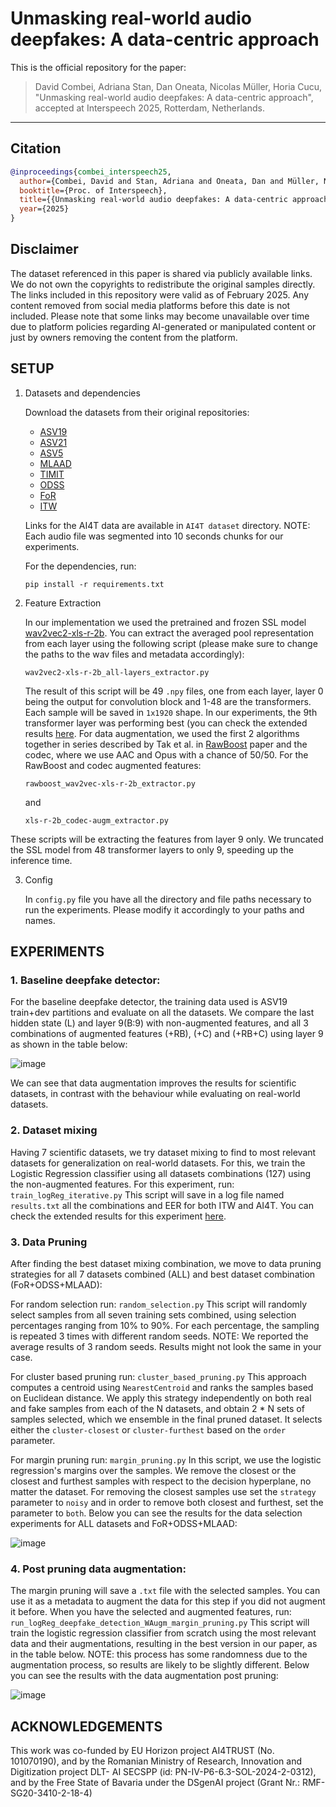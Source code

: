 # Unmasking real-world audio deepfakes: A data-centric approach

This is the official repository for the paper:

> David Combei, Adriana Stan, Dan Oneata, Nicolas Müller, Horia Cucu,  
> "Unmasking real-world audio deepfakes: A data-centric approach",  
> accepted at Interspeech 2025, Rotterdam, Netherlands.

---

## Citation

```bibtex
@inproceedings{combei_interspeech25,
  author={Combei, David and Stan, Adriana and Oneata, Dan and Müller, Nicolas and Cucu, Horia},
  booktitle={Proc. of Interspeech},
  title={{Unmasking real-world audio deepfakes: A data-centric approach}},
  year={2025}
}
```
## Disclaimer

The dataset referenced in this paper is shared via publicly available links. We do not own the copyrights to redistribute the original samples directly.
The links included in this repository were valid as of February 2025. Any content removed from social media platforms before this date is not included.
Please note that some links may become unavailable over time due to platform policies regarding AI-generated or manipulated content or just by owners removing the content from the platform.

## SETUP

1. Datasets and dependencies

   Download the datasets from their original repositories:
     - [ASV19](https://datashare.ed.ac.uk/handle/10283/3336)
     - [ASV21](https://www.asvspoof.org/index2021.html)
     - [ASV5](https://zenodo.org/records/14498691)
     - [MLAAD](https://deepfake-total.com/mlaad)
     - [TIMIT](https://zenodo.org/records/6560159)
     - [ODSS](https://zenodo.org/records/8370668)
     - [FoR](https://www.kaggle.com/datasets/mohammedabdeldayem/the-fake-or-real-dataset/data)
     - [ITW](https://owncloud.fraunhofer.de/index.php/s/JZgXh0JEAF0elxa)

   Links for the AI4T data are available in `AI4T dataset` directory. NOTE: Each audio file was segmented into 10 seconds chunks for our experiments.

   For the dependencies, run:

   ```
   pip install -r requirements.txt
   ```

3. Feature Extraction

   In our implementation we used the pretrained and frozen SSL model [wav2vec2-xls-r-2b](https://huggingface.co/facebook/wav2vec2-xls-r-2b).
   You can extract the averaged pool representation from each layer using the following script (please make sure to change the paths to the wav files and metadata accordingly):
    ```
    wav2vec2-xls-r-2b_all-layers_extractor.py
    ```
    The result of this script will be 49 `.npy` files, one from each layer, layer 0 being the output for convolution block and 1-48 are the transformers. Each sample will be saved in `1x1920` shape. In our experiments, the 9th transformer layer was performing best (you can check the extended results [here](https://github.com/davidcombei/AI4T/blob/main/Layers_eval.pdf).
   For data augmentation, we used the first 2 algorithms together in series described by Tak et al. in [RawBoost](https://arxiv.org/abs/2111.04433) paper and the codec, where we use AAC and Opus with a chance of 50/50.
    For the RawBoost and codec augmented features:
   ```
   rawboost_wav2vec-xls-r-2b_extractor.py
   ```
   and
   ```
   xls-r-2b_codec-augm_extractor.py
   ```
These scripts will be extracting the features from layer 9 only. We truncated the SSL model from 48 transformer layers to only 9, speeding up the inference time.

3. Config
   
   In ``` config.py ``` file you have all the directory and file paths necessary to run the experiments. Please modify it accordingly to your paths and names. 
## EXPERIMENTS

   ### 1. Baseline deepfake detector: 
   
   For the baseline deepfake detector, the training data used is ASV19 train+dev partitions and evaluate on all the datasets. We compare the last hidden state (L) and layer 9(B:9) with non-augmented features, and all 3 combinations of augmented features (+RB), (+C) and (+RB+C) using layer 9  as shown in the table below:
   
   ![image](https://github.com/user-attachments/assets/948ea6cd-de00-412d-ac3c-80a7b95f0d13)

   We can see that data augmentation improves the results for scientific datasets, in contrast with the behaviour while evaluating on real-world datasets.
   ### 2. Dataset mixing
   
   Having 7 scientific datasets, we try dataset mixing to find to most relevant datasets for generalization on real-world datasets. For this, we train the Logistic Regression classifier using all datasets combinations (127) using the non-augmented features. For this experiment, run:
      ```
      train_logReg_iterative.py
      ```
  This script will save in a log file named `results.txt` all the combinations and EER for both ITW and AI4T. 
  You can check the extended results for this experiment [here](https://github.com/davidcombei/AI4T/blob/main/Dataset%20mixing.pdf).
   
   ### 3. Data Pruning
   
  After finding the best dataset mixing combination, we move to data pruning strategies for all 7 datasets combined (ALL) and best dataset combination (FoR+ODSS+MLAAD):

  For random selection run:
      ```
      random_selection.py
      ```
  This script will randomly select samples from all seven training sets combined, using selection percentages ranging from 10% to 90%. For each percentage, the sampling is repeated 3 times with different random seeds.
  NOTE: We reported the average results of 3 random seeds. Results might not look the same in your case.
  
  For cluster based pruning run:
      ```
      cluster_based_pruning.py
      ```
  This approach computes a centroid using `NearestCentroid` and ranks the samples based on Euclidean distance. We apply this strategy independently on both real and fake samples from each of the N datasets, and obtain 2 * N sets of samples selected, which we ensemble in the final pruned dataset. It selects either the `cluster-closest` or `cluster-furthest` based on the `order` parameter.
  
  For margin pruning run:
      ```
      margin_pruning.py
      ```
  In this script, we use the logistic regression's margins over the samples. We remove the closest or the closest and furthest samples with respect to the decision hyperplane, no matter the dataset. 
  For removing the closest samples use set the `strategy` parameter to `noisy` and in order to remove both closest and furthest, set the parameter to `both`.
  Below you can see the results for the data selection experiments for ALL datasets and FoR+ODSS+MLAAD:

  
  ![image](https://github.com/user-attachments/assets/34a16acb-cf50-4d01-9dd5-54a8a140bfe8)


  
  ### 4. Post pruning data augmentation:
  The margin pruning will save a `.txt` file with the selected samples. You can use it as a metadata to augment the data for this step if you did not augment it before. When you have the selected and augmented features, run:
      ```
      run_logReg_deepfake_detection_WAugm_margin_pruning.py
      ```
  This script will train the logistic regression classifier from scratch using the most relevant data and their augmentations, resulting in the best version in our paper, as in the table below.
  NOTE: this process has some randomness due to the augmentation process, so results are likely to be slightly different. Below you can see the results with the data augmentation post pruning:

  ![image](https://github.com/user-attachments/assets/1a59428f-1257-46c1-8556-d4ad75e51f87)


## ACKNOWLEDGEMENTS

This work was co-funded by EU Horizon project AI4TRUST (No. 101070190), and by the Romanian
Ministry of Research, Innovation and Digitization project DLT-
AI SECSPP (id: PN-IV-P6-6.3-SOL-2024-2-0312), and by the
Free State of Bavaria under the DSgenAI project (Grant Nr.:
RMF-SG20-3410-2-18-4)
      


